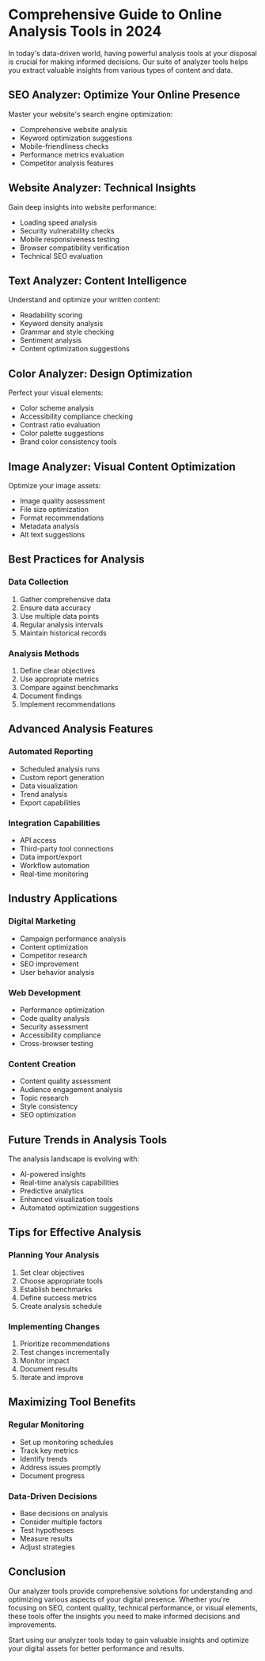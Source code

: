 # Comprehensive Guide to Online Analysis Tools in 2024

In today's data-driven world, having powerful analysis tools at your disposal is crucial for making informed decisions. Our suite of analyzer tools helps you extract valuable insights from various types of content and data.

## SEO Analyzer: Optimize Your Online Presence

Master your website's search engine optimization:

- Comprehensive website analysis
- Keyword optimization suggestions
- Mobile-friendliness checks
- Performance metrics evaluation
- Competitor analysis features

## Website Analyzer: Technical Insights

Gain deep insights into website performance:

- Loading speed analysis
- Security vulnerability checks
- Mobile responsiveness testing
- Browser compatibility verification
- Technical SEO evaluation

## Text Analyzer: Content Intelligence

Understand and optimize your written content:

- Readability scoring
- Keyword density analysis
- Grammar and style checking
- Sentiment analysis
- Content optimization suggestions

## Color Analyzer: Design Optimization

Perfect your visual elements:

- Color scheme analysis
- Accessibility compliance checking
- Contrast ratio evaluation
- Color palette suggestions
- Brand color consistency tools

## Image Analyzer: Visual Content Optimization

Optimize your image assets:

- Image quality assessment
- File size optimization
- Format recommendations
- Metadata analysis
- Alt text suggestions

## Best Practices for Analysis

### Data Collection
1. Gather comprehensive data
2. Ensure data accuracy
3. Use multiple data points
4. Regular analysis intervals
5. Maintain historical records

### Analysis Methods
1. Define clear objectives
2. Use appropriate metrics
3. Compare against benchmarks
4. Document findings
5. Implement recommendations

## Advanced Analysis Features

### Automated Reporting
- Scheduled analysis runs
- Custom report generation
- Data visualization
- Trend analysis
- Export capabilities

### Integration Capabilities
- API access
- Third-party tool connections
- Data import/export
- Workflow automation
- Real-time monitoring

## Industry Applications

### Digital Marketing
- Campaign performance analysis
- Content optimization
- Competitor research
- SEO improvement
- User behavior analysis

### Web Development
- Performance optimization
- Code quality analysis
- Security assessment
- Accessibility compliance
- Cross-browser testing

### Content Creation
- Content quality assessment
- Audience engagement analysis
- Topic research
- Style consistency
- SEO optimization

## Future Trends in Analysis Tools

The analysis landscape is evolving with:

- AI-powered insights
- Real-time analysis capabilities
- Predictive analytics
- Enhanced visualization tools
- Automated optimization suggestions

## Tips for Effective Analysis

### Planning Your Analysis
1. Set clear objectives
2. Choose appropriate tools
3. Establish benchmarks
4. Define success metrics
5. Create analysis schedule

### Implementing Changes
1. Prioritize recommendations
2. Test changes incrementally
3. Monitor impact
4. Document results
5. Iterate and improve

## Maximizing Tool Benefits

### Regular Monitoring
- Set up monitoring schedules
- Track key metrics
- Identify trends
- Address issues promptly
- Document progress

### Data-Driven Decisions
- Base decisions on analysis
- Consider multiple factors
- Test hypotheses
- Measure results
- Adjust strategies

## Conclusion

Our analyzer tools provide comprehensive solutions for understanding and optimizing various aspects of your digital presence. Whether you're focusing on SEO, content quality, technical performance, or visual elements, these tools offer the insights you need to make informed decisions and improvements.

Start using our analyzer tools today to gain valuable insights and optimize your digital assets for better performance and results.
